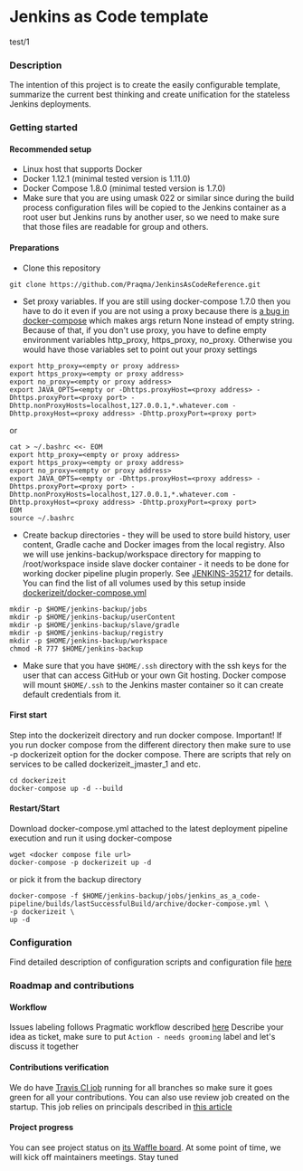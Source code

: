 # Jenkins as Code template

test/1

### Description
The intention of this project is to create the easily configurable template, summarize the current best thinking and create unification for the stateless Jenkins deployments.

### Getting started

#### Recommended setup

* Linux host that supports Docker
* Docker 1.12.1 (minimal tested version is 1.11.0)
* Docker Compose 1.8.0 (minimal tested version is 1.7.0)
* Make sure that you are using umask 022 or similar since during the build process configuration files will be copied to the Jenkins container as a root user but Jenkins runs by another user, so we need to make sure that those files are readable for group and others.

#### Preparations

* Clone this repository

```
git clone https://github.com/Praqma/JenkinsAsCodeReference.git
```

* Set proxy variables. If you are still using docker-compose 1.7.0 then you have to do it even if you are not using a proxy because there is [a bug in docker-compose](https://github.com/docker/compose/issues/3281) which makes args return None instead of empty string. Because of that, if you don't use proxy, you have to define empty environment variables http_proxy, https_proxy, no_proxy. Otherwise you would have those variables set to point out your proxy settings

```
export http_proxy=<empty or proxy address>
export https_proxy=<empty or proxy address>
export no_proxy=<empty or proxy address>
export JAVA_OPTS=<empty or -Dhttps.proxyHost=<proxy address> -Dhttps.proxyPort=<proxy port> -Dhttp.nonProxyHosts=localhost,127.0.0.1,*.whatever.com -Dhttp.proxyHost=<proxy address> -Dhttp.proxyPort=<proxy port>
```

or

```
cat > ~/.bashrc <<- EOM
export http_proxy=<empty or proxy address>
export https_proxy=<empty or proxy address>
export no_proxy=<empty or proxy address>
export JAVA_OPTS=<empty or -Dhttps.proxyHost=<proxy address> -Dhttps.proxyPort=<proxy port> -Dhttp.nonProxyHosts=localhost,127.0.0.1,*.whatever.com -Dhttp.proxyHost=<proxy address> -Dhttp.proxyPort=<proxy port>
EOM
source ~/.bashrc
```

* Create backup directories - they will be used to store build history, user content, Gradle cache and Docker images from the local registry. Also we will use jenkins-backup/workspace directory for mapping to /root/workspace inside slave docker container - it needs to be done for working docker pipeline plugin properly. See [JENKINS-35217](https://issues.jenkins-ci.org/browse/JENKINS-35217) for details. You can find the list of all volumes used by this setup inside [dockerizeit/docker-compose.yml](dockerizeit/docker-compose.yml)

```
mkdir -p $HOME/jenkins-backup/jobs
mkdir -p $HOME/jenkins-backup/userContent
mkdir -p $HOME/jenkins-backup/slave/gradle
mkdir -p $HOME/jenkins-backup/registry
mkdir -p $HOME/jenkins-backup/workspace
chmod -R 777 $HOME/jenkins-backup
```

* Make sure that you have `$HOME/.ssh` directory with the ssh keys for the user that can access GitHub or your own Git hosting. Docker compose will mount `$HOME/.ssh` to the Jenkins master container so it can create default credentials from it.

#### First start
Step into the dockerizeit directory and run docker compose. Important! If you run docker compose from the different directory then make sure to use -p dockerizeit option for the docker compose. There are scripts that rely on  services to be called dockerizeit_jmaster_1 and etc.

```
cd dockerizeit
docker-compose up -d --build
```

#### Restart/Start

Download docker-compose.yml attached to the latest deployment pipeline execution and run it using docker-compose

```
wget <docker compose file url>
docker-compose -p dockerizeit up -d
```

or pick it from the backup directory

```
docker-compose -f $HOME/jenkins-backup/jobs/jenkins_as_a_code-pipeline/builds/lastSuccessfulBuild/archive/docker-compose.yml \
-p dockerizeit \
up -d
```

### Configuration

Find detailed description of configuration scripts and configuration file [here](dockerizeit/master/README.md)

### Roadmap and contributions

#### Workflow
Issues labeling follows Pragmatic workflow described [here](http://www.praqma.com/stories/a-pragmatic-workflow/)
Describe your idea as ticket, make sure to put `Action - needs grooming` label and let's discuss it together

#### Contributions verification
We do have [Travis CI job](https://travis-ci.org/Praqma/JenkinsAsCodeReference) running for all branches so make sure it goes green for all your contributions.
You can also use review job created on the startup. This job relies on principals described in [this article](http://www.josra.org/blog/An-automated-git-branching-strategy.html)

#### Project progress
You can see project status on [its Waffle board](https://waffle.io/Praqma/JenkinsAsCodeReference).
At some point of time, we will kick off maintainers meetings. Stay tuned
